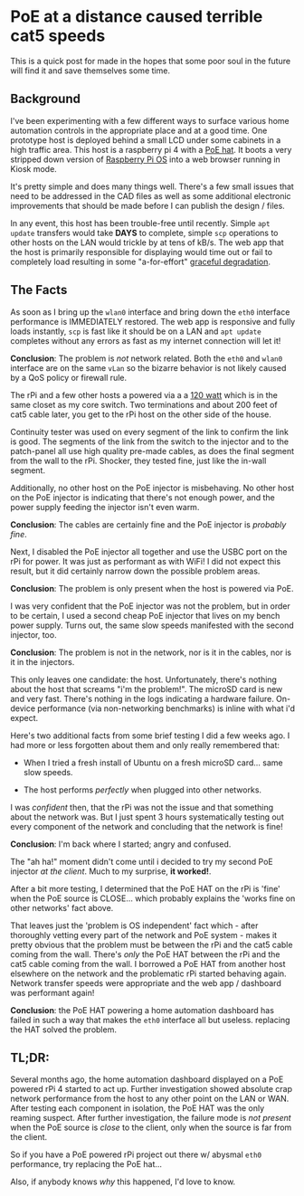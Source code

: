 # PoE at a distance caused terrible cat5 speeds


This is a quick post for made in the hopes that some poor soul in the future will find it and save themselves some time.


## Background

I've been experimenting with a few different ways to surface various home automation controls in the appropriate place and at a good time. One prototype host is deployed behind a small LCD under some cabinets in a high traffic area. This host is a raspberry pi 4 with a [PoE hat](https://www.raspberrypi.org/products/poe-hat/). It boots a very stripped down version of [Raspberry Pi OS](https://www.raspberrypi.org/downloads/raspberry-pi-os/) into a web browser running in Kiosk mode.

It's pretty simple and does many things well. There's a few small issues that need to be addressed in the CAD files as well as some additional electronic improvements that should be made before I can publish the design / files.

In any event, this host has been trouble-free until recently. Simple `apt update` transfers would take **DAYS** to complete, simple `scp` operations to other hosts on the LAN would trickle by at tens of kB/s. The web app that the host is primarily responsible for displaying would time out or fail to completely load resulting in some "a-for-effort" [graceful degradation](https://www.mavenecommerce.com/2017/10/31/progressive-enhancement-vs-graceful-degradation/).


## The Facts

As soon as I bring up the `wlan0` interface and bring down the `eth0` interface performance is IMMEDIATELY restored. The web app is responsive and fully loads instantly, `scp` is fast like it should be on a LAN and `apt update` completes without any errors as fast as my internet connection will let it!

**Conclusion**: The problem is *not* network related. Both the `eth0` and `wlan0` interface are on the same `vLan` so the bizarre behavior is not likely caused by a QoS policy or firewall rule.

The rPi and a few other hosts a powered via a a [120 watt](https://shop.poetexas.com/products/at-4-48v120w/) which is in the same closet as my core switch. Two terminations and about 200 feet of cat5 cable later, you get to the rPi host on the other side of the house.

Continuity tester was used on every segment of the link to confirm the link is good. The segments of the link from the switch to the injector and to the patch-panel all use high quality pre-made cables, as does the final segment from the wall to the rPi. Shocker, they tested fine, just like the in-wall segment.

Additionally, no other host on the PoE injector is misbehaving. No other host on the PoE injector is indicating that there's not enough power, and the power supply feeding the injector isn't even warm.

**Conclusion**: The cables are certainly fine and the PoE injector is *probably fine*.

Next, I disabled the PoE injector all together and use the USBC port on the rPi for power. It was just as performant as with WiFi! I did not expect this result, but it did certainly narrow down the possible problem areas.

**Conclusion**: The problem is only present when the host is powered via PoE.

I was very confident that the PoE injector was not the problem, but in order to be certain, I used a second cheap PoE injector that lives on my bench power supply. Turns out, the same slow speeds manifested with the second injector, too.


**Conclusion**: The problem is not in the network, nor is it in the cables, nor is it in the injectors.


This only leaves one candidate: the host. Unfortunately, there's nothing about the host that screams "i'm the problem!". The microSD card is new and very fast. There's nothing in the logs indicating a hardware failure. On-device performance (via non-networking benchmarks) is inline with what i'd expect. 


Here's two additional facts from some brief testing I did a few weeks ago. I had more or less forgotten about them and only really remembered that:

- When I tried a fresh install of Ubuntu on a fresh microSD card... same slow speeds. 

- The host performs _perfectly_ when plugged into other networks.

I was *confident* then, that the rPi was not the issue and that something about the network was. But I just spent 3 hours systematically testing out every component of the network and concluding that the network is fine!

**Conclusion**: I'm back where I started; angry and confused.

The "ah ha!" moment didn't come until i decided to try my second PoE injector *at the client*. Much to my surprise, **it worked!**.

After a bit more testing, I determined that the PoE HAT on the rPi is 'fine' when the PoE source is CLOSE... which probably explains the 'works fine on other networks' fact above.

That leaves just the 'problem is OS independent' fact which - after thoroughly vetting every part of the network and PoE system - makes it pretty obvious that the problem must be between the rPi and the cat5 cable coming from the wall. There's _only_ the PoE HAT between the rPi and the cat5 cable coming from the wall. I borrowed a PoE HAT from another host elsewhere on the network and the problematic rPi started behaving again. Network transfer speeds were appropriate and the web app / dashboard was performant again!

**Conclusion**: the PoE HAT powering a home automation dashboard has failed in such a way that makes the `eth0` interface all but useless. replacing the HAT solved the problem.



## TL;DR:

Several months ago, the home automation dashboard displayed on a PoE powered rPi 4 started to act up. Further investigation showed absolute crap network performance from the host to any other point on the LAN or WAN. After testing each component in isolation, the PoE HAT was the only reaming suspect. After further investigation, the failure mode is _not present_ when the PoE source is _close_ to the client, only when the source is far from the client.

So if you have a PoE powered rPi project out there w/ abysmal `eth0` performance, try replacing the PoE hat... 



Also, if anybody knows _why_ this happened, I'd love to know.

